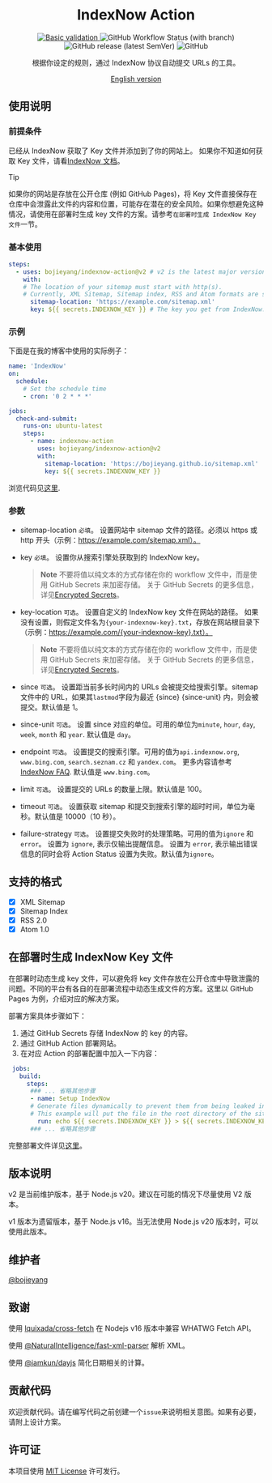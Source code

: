 <h1 align="center">IndexNow Action</h1>
<p align="center">
<a href="https://github.com/bojieyang/indexnow-action/actions/workflows/basic-validation.yml">
  <img alt="Basic validation" src="https://github.com/bojieyang/indexnow-action/actions/workflows/basic-validation.yml/badge.svg">
</a>
<img alt="GitHub Workflow Status (with branch)" src="https://img.shields.io/github/actions/workflow/status/bojieyang/indexnow-action/test.yml?branch=main">
  <img alt="GitHub release (latest SemVer)" src="https://img.shields.io/github/v/release/bojieyang/indexnow-action">
<img alt="GitHub" src="https://img.shields.io/github/license/bojieyang/indexnow-action">
</p>
<p align="center">
根据你设定的规则，通过 IndexNow 协议自动提交 URLs 的工具。
</p>

<p align="center">
  <a href="README.md">English version</a>
</p>

## 使用说明

### **前提条件**

已经从 IndexNow 获取了 Key 文件并添加到了你的网站上。
如果你不知道如何获取 Key 文件，请看[IndexNow 文档](https://www.indexnow.org/documentation)。

> [!TIP]
> 如果你的网站是存放在公开仓库 (例如 GitHub Pages)，将 Key 文件直接保存在仓库中会泄露此文件的内容和位置，可能存在潜在的安全风险。如果你想避免这种情况，请使用在部署时生成 key 文件的方案。请参考`在部署时生成 IndexNow Key 文件`一节。

### **基本使用**
```yaml
steps:
  - uses: bojieyang/indexnow-action@v2 # v2 is the latest major version following the action-versioning.
    with:
    # The location of your sitemap must start with http(s). 
    # Currently, XML Sitemap, Sitemap index, RSS and Atom formats are supported.
      sitemap-location: 'https://example.com/sitemap.xml' 
      key: ${{ secrets.INDEXNOW_KEY }} # The key you get from IndexNow.
```

### **示例**

下面是在我的博客中使用的实际例子：

```yaml
name: 'IndexNow'
on:
  schedule:
    # Set the schedule time
    - cron: '0 2 * * *'

jobs:
  check-and-submit:
    runs-on: ubuntu-latest
    steps:
      - name: indexnow-action
        uses: bojieyang/indexnow-action@v2
        with:
          sitemap-location: 'https://bojieyang.github.io/sitemap.xml'
          key: ${{ secrets.INDEXNOW_KEY }}
```

浏览代码见[这里](https://github.com/bojieyang/bojieyang.github.io/blob/master/.github/workflows/IndexNow.yml).

### **参数**

- sitemap-location
  `必填`。
  设置网站中 sitemap 文件的路径。必须以 https 或 http 开头（示例：https://example.com/sitemap.xml）。

- key
  `必填`。
  设置你从搜索引擎处获取到的 IndexNow key。

  > **Note** 不要将值以纯文本的方式存储在你的 workflow 文件中，而是使用 GitHub Secrets 来加密存储。
  > 关于 GitHub Secrets 的更多信息，详见[Encrypted Secrets](https://docs.github.com/en/actions/security-guides/encrypted-secrets)。

- key-location
  `可选`。
  设置自定义的 IndexNow key 文件在网站的路径。
  如果没有设置，则假定文件名为`{your-indexnow-key}.txt`，存放在网站根目录下（示例：https://example.com/{your-indexnow-key}.txt）。

  > **Note** 不要将值以纯文本的方式存储在你的 workflow 文件中，而是使用 GitHub Secrets 来加密存储。
  > 关于 GitHub Secrets 的更多信息，详见[Encrypted Secrets](https://docs.github.com/en/actions/security-guides/encrypted-secrets)。

- since
  `可选`。
  设置距当前多长时间内的 URLs 会被提交给搜索引擎。sitemap 文件中的 URL，如果其`lastmod`字段为最近 {since} {since-unit} 内，则会被提交。默认值是 1。

- since-unit
  `可选`。
  设置 since 对应的单位。可用的单位为`minute`, `hour`, `day`, `week`, `month` 和 `year`. 默认值是 `day`。

- endpoint
  `可选`。
  设置提交的搜索引擎。可用的值为`api.indexnow.org`, `www.bing.com`, `search.seznam.cz` 和 `yandex.com`。
  更多内容请参考[IndexNow FAQ](https://www.indexnow.org/faq). 默认值是 `www.bing.com`。

- limit
  `可选`。
  设置提交的 URLs 的数量上限。默认值是 100。

- timeout
  `可选`。
  设置获取 sitemap 和提交到搜索引擎的超时时间，单位为毫秒。默认值是 10000（10 秒）。

- failure-strategy
  `可选`。
  设置提交失败时的处理策略。可用的值为`ignore` 和 `error`。
  设置为 `ignore`, 表示仅输出提醒信息。
  设置为 `error`, 表示输出错误信息的同时会将 Action Status 设置为失败。默认值为`ignore`。

## 支持的格式

- [x] XML Sitemap
- [x] Sitemap Index
- [x] RSS 2.0
- [x] Atom 1.0

## 在部署时生成 IndexNow Key 文件
在部署时动态生成 key 文件，可以避免将 key 文件存放在公开仓库中导致泄露的问题。不同的平台有各自的在部署流程中动态生成文件的方案。这里以 GitHub Pages 为例，介绍对应的解决方案。

部署方案具体步骤如下：
1. 通过 GitHub Secrets 存储 IndexNow 的 key 的内容。
2. 通过 GitHub Action 部署网站。
3. 在对应 Action 的部署配置中加入一下内容：
```yaml
 jobs:
   build:
     steps: 
      ### ... 省略其他步骤
      - name: Setup IndexNow 
      # Generate files dynamically to prevent them from being leaked in public repositories.
      # This example will put the file in the root directory of the site.You may change the location by yourself.
        run: echo ${{ secrets.INDEXNOW_KEY }} > ${{ secrets.INDEXNOW_KEY }}.txt
      ### ... 省略其他步骤
```
完整部署文件详见[这里](https://github.com/bojieyang/bojieyang.github.io/blob/master/.github/workflows/jekyll.yml)。

## 版本说明

v2 是当前维护版本，基于 Node.js v20。建议在可能的情况下尽量使用 V2 版本。

v1 版本为遗留版本，基于 Node.js v16。当无法使用 Node.js v20 版本时，可以使用此版本。

## 维护者

[@bojieyang](https://github.com/bojieyang)

## 致谢

使用 [lquixada/cross-fetch](https://github.com/lquixada/cross-fetch) 在 Nodejs v16 版本中兼容 WHATWG Fetch API。

使用 [@NaturalIntelligence/fast-xml-parser](https://github.com/NaturalIntelligence/fast-xml-parser) 解析 XML。

使用 [@iamkun/dayjs](https://github.com/iamkun/dayjs) 简化日期相关的计算。

## 贡献代码

欢迎贡献代码。请在编写代码之前创建一个`issue`来说明相关意图。如果有必要，请附上设计方案。

## 许可证

本项目使用 [MIT License](LICENSE) 许可发行。
